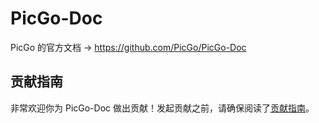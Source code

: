 # PicGo-Doc

PicGo 的官方文档 -> https://github.com/PicGo/PicGo-Doc

## 贡献指南

非常欢迎你为 PicGo-Doc 做出贡献！发起贡献之前，请确保阅读了[贡献指南](/CONTRIBUTING.md)。
